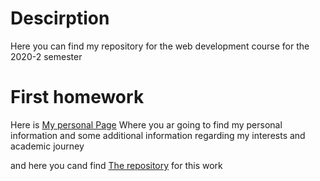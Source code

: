 <h1> Descirption</h1>
<p>Here you can find my repository for the web development course for the 2020-2 semester</p>

<h1> First homework</h1>
<p>Here is <a href="https://hdcastellanos.github.io/WEB/Entrega-1-PgPersonal/index.html">My personal Page</a> Where you ar going to find my personal information and some additional information regarding my interests and academic journey </p>
 and here you cand find <a href="https://github.com/hdcastellanos/WEB/tree/master/Entrega-1-PgPersonal">The repository</a> for this work 

